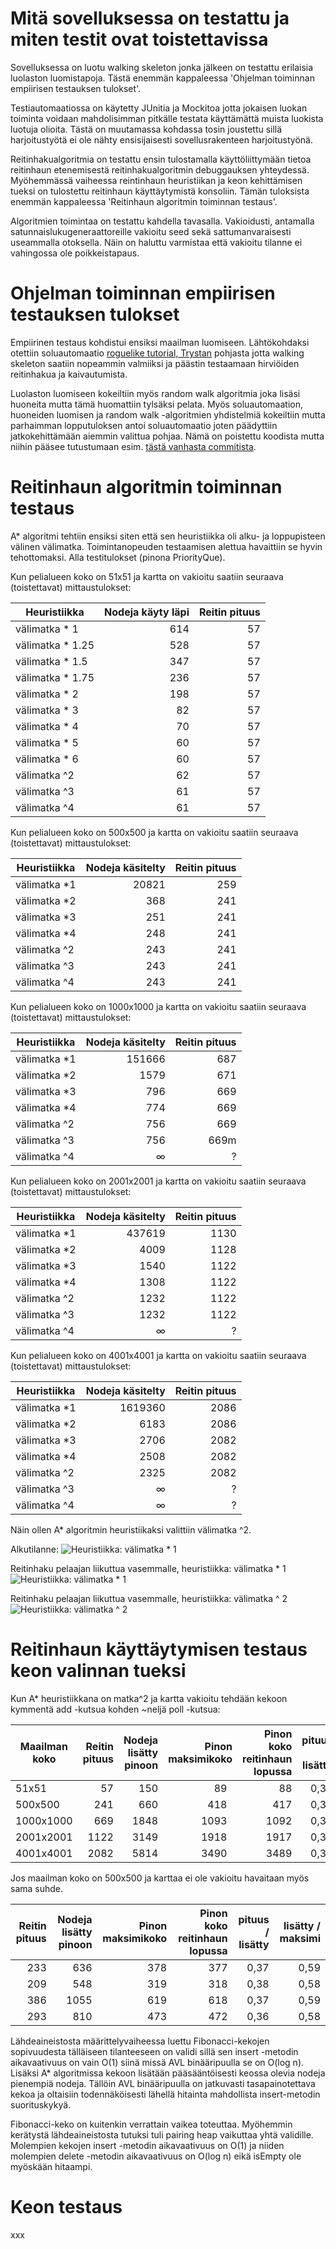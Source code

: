 # Mitä sovelluksessa on testattu ja miten testit ovat toistettavissa

Sovelluksessa on luotu walking skeleton jonka jälkeen on testattu erilaisia luolaston luomistapoja. Tästä enemmän kappaleessa 'Ohjelman toiminnan empiirisen testauksen tulokset'.

Testiautomaatiossa on käytetty JUnitia ja Mockitoa jotta jokaisen luokan toiminta voidaan mahdolisimman pitkälle testata käyttämättä muista luokista luotuja olioita. Tästä on muutamassa kohdassa tosin joustettu sillä harjoitustyötä ei ole nähty ensisijaisesti sovellusrakenteen harjoitustyönä.

Reitinhakualgoritmia on testattu ensin tulostamalla käyttöliittymään tietoa reitinhaun etenemisestä reitinhakualgoritmin debuggauksen yhteydessä. Myöhemmässä vaiheessa reintinhaun heuristiikan ja keon kehittämisen tueksi on tulostettu reitinhaun käyttäytymistä konsoliin. Tämän tuloksista enemmän kappaleessa 'Reitinhaun algoritmin toiminnan testaus'.

Algoritmien toimintaa on testattu kahdella tavasalla. Vakioidusti, antamalla satunnaislukugeneraattoreille vakioitu seed sekä sattumanvaraisesti useammalla otoksella. Näin on haluttu varmistaa että vakioitu tilanne ei vahingossa ole poikkeistapaus.


# Ohjelman toiminnan empiirisen testauksen tulokset

Empiirinen testaus kohdistui ensiksi maailman luomiseen. Lähtökohdaksi otettiin soluautomaatio [roguelike tutorial, Trystan](http://trystans.blogspot.com) pohjasta jotta walking skeleton saatiin nopeammin valmiiksi ja päästin testaamaan hirviöiden reitinhakua ja kaivautumista. 

Luolaston luomiseen kokeiltiin myös random walk algoritmia joka lisäsi huoneita mutta tämä huomattiin tylsäksi pelata. Myös soluautomaation, huoneiden luomisen ja random walk -algoritmien yhdistelmiä kokeiltiin mutta parhaimman lopputuloksen antoi soluautomaatio joten päädyttiin jatkokehittämään aiemmin valittua pohjaa. Nämä on poistettu koodista mutta niihin pääsee tutustumaan esim. [tästä vanhasta commitista](https://github.com/juhoaj/tiralabra-tractus/tree/f096ce4f0dfb0fa937996bdffa01ea6a542780a4).


# Reitinhaun algoritmin toiminnan testaus

A* algoritmi tehtiin ensiksi siten että sen heuristiikka oli alku- ja loppupisteen välinen välimatka. Toimintanopeuden testaamisen alettua havaittiin se hyvin tehottomaksi. Alla testitulokset (pinona PriorityQue).

Kun pelialueen koko on 51x51 ja kartta on vakioitu saatiin seuraava (toistettavat) mittaustulokset:

| Heuristiikka       | Nodeja käyty läpi    |  Reitin pituus    |
|--------------------|---------------------:|------------------:|
| välimatka * 1      | 614                  | 57                |
| välimatka * 1.25   | 528                  | 57                |
| välimatka * 1.5    | 347                  | 57                |
| välimatka * 1.75   | 236                  | 57                |
| välimatka * 2      | 198                  | 57                |
| välimatka * 3      | 82                   | 57                |
| välimatka * 4      | 70                   | 57                |
| välimatka * 5      | 60                   | 57                |
| välimatka * 6      | 60                   | 57                |
| välimatka ^2       | 62                   | 57                |          
| välimatka ^3       | 61                   | 57                |
| välimatka ^4       | 61                   | 57                |


Kun pelialueen koko on 500x500 ja kartta on vakioitu saatiin seuraava (toistettavat) mittaustulokset:

| Heuristiikka       | Nodeja käsitelty     |  Reitin pituus    |
|--------------------|---------------------:|------------------:|
| välimatka *1       | 20821                | 259               |
| välimatka *2       | 368                  | 241               |
| välimatka *3       | 251                  | 241               |
| välimatka *4       | 248                  | 241               |
| välimatka ^2       | 243                  | 241               | 
| välimatka ^3       | 243                  | 241               |   
| välimatka ^4       | 243                  | 241               |


Kun pelialueen koko on 1000x1000 ja kartta on vakioitu saatiin seuraava (toistettavat) mittaustulokset:

| Heuristiikka       | Nodeja käsitelty     |  Reitin pituus    |
|--------------------|---------------------:|------------------:|
| välimatka *1       | 151666               | 687               |
| välimatka *2       | 1579                 | 671               |
| välimatka *3       | 796                  | 669               |
| välimatka *4       | 774                  | 669               |
| välimatka ^2       | 756                  | 669               |
| välimatka ^3       | 756                  | 669m              |
| välimatka ^4       | ∞                    | ?                 |


Kun pelialueen koko on 2001x2001 ja kartta on vakioitu saatiin seuraava (toistettavat) mittaustulokset:

| Heuristiikka       | Nodeja käsitelty     |  Reitin pituus    |
|--------------------|---------------------:|------------------:|
| välimatka *1       | 437619               | 1130              |
| välimatka *2       | 4009                 | 1128              |
| välimatka *3       | 1540                 | 1122              |
| välimatka *4       | 1308                 | 1122              |
| välimatka ^2       | 1232                 | 1122              |
| välimatka ^3       | 1232                 | 1122              |
| välimatka ^4       | ∞                    | ?                 |


Kun pelialueen koko on 4001x4001 ja kartta on vakioitu saatiin seuraava (toistettavat) mittaustulokset:

| Heuristiikka       | Nodeja käsitelty     |  Reitin pituus    |
|--------------------|---------------------:|------------------:|
| välimatka *1       | 1619360              | 2086              |
| välimatka *2       | 6183                 | 2086              |
| välimatka *3       | 2706                 | 2082              |
| välimatka *4       | 2508                 | 2082              |
| välimatka ^2       | 2325                 | 2082              |
| välimatka ^3       | ∞                    | ?                 |
| välimatka ^4       | ∞                    | ?                 |

Näin ollen A* algoritmin heuristiikaksi valittiin välimatka ^2.



Alkutilanne:
![Heuristiikka: välimatka * 1](https://github.com/juhoaj/tiralabra-tractus/blob/master/documentation/mittaukset/reitinhaku/51x51-alku.png)

Reitinhaku pelaajan liikuttua vasemmalle, heuristiikka: välimatka * 1
![Heuristiikka: välimatka * 1](https://github.com/juhoaj/tiralabra-tractus/blob/master/documentation/mittaukset/reitinhaku/51x51-1.png)

Reitinhaku pelaajan liikuttua vasemmalle, heuristiikka: välimatka ^ 2
![Heuristiikka: välimatka ^ 2](https://github.com/juhoaj/tiralabra-tractus/blob/master/documentation/mittaukset/reitinhaku/51x51-potenssi.png)


# Reitinhaun käyttäytymisen testaus keon valinnan tueksi

Kun A* heuristiikkana on matka^2 ja kartta vakioitu tehdään kekoon kymmentä add -kutsua kohden ~neljä poll -kutsua:

| Maailman koko       | Reitin pituus     | Nodeja lisätty pinoon    | Pinon maksimikoko    | Pinon koko reitinhaun lopussa  | pituus / lisätty    | lisätty / maksimi   |
|---------------------|------------------:|-------------------------:|---------------------:|-------------------------------:|--------------------:|--------------------:|
| 51x51               | 57                | 150                      | 89                   | 88                             | 0,38	               | 0,59                |
| 500x500             | 241               | 660                      | 418                  | 417                            | 0,37	               | 0,63                | 
| 1000x1000           | 669               | 1848                     | 1093                 | 1092                           | 0,36	               | 0,59                |
| 2001x2001           | 1122              | 3149                     | 1918                 | 1917                           | 0,36	               | 0,61                |
| 4001x4001           | 2082              | 5814                     | 3490                 | 3489                           | 0,36	               | 0,60                |

Jos maailman koko on 500x500 ja karttaa ei ole vakioitu havaitaan myös sama suhde.

| Reitin pituus     | Nodeja lisätty pinoon    | Pinon maksimikoko    | Pinon koko reitinhaun lopussa  | pituus / lisätty    | lisätty / maksimi   |
|------------------:|-------------------------:|---------------------:|-------------------------------:|--------------------:|--------------------:|
| 233	            | 636	                   | 378	              |377	                           |0,37                 |0,59                 |
| 209	            | 548	                   | 319	              |318	                           |0,38                 |0,58                 |
| 386	            | 1055	                   | 619	              |618	                           |0,37                 |0,59                 |
| 293	            | 810	                   | 473	              |472                             |0,36                 |0,58                 |

Lähdeaineistosta määrittelyvaiheessa luettu Fibonacci-kekojen sopivuudesta tälläiseen tilanteeseen on validi sillä sen insert -metodin aikavaativuus on vain O(1) siinä missä AVL binääripuulla se on O(log n). Lisäksi A* algoritmissa kekoon lisätään pääsääntöisesti keossa olevia nodeja pienempiä nodeja. Tällöin AVL binääripuulla on jatkuvasti tasapainotettava kekoa ja oltaisiin todennäköisesti lähellä hitainta mahdollista insert-metodin suorituskykyä.

Fibonacci-keko on kuitenkin verrattain vaikea toteuttaa. Myöhemmin kerätystä lähdeaineistosta tutuksi tuli pairing heap  vaikuttaa yhtä validille. Molempien kekojen insert -metodin aikavaativuus on O(1) ja niiden molempien delete -metodin aikavaativuus on O(log n) eikä isEmpty ole myöskään hitaampi.


# Keon testaus








xxx